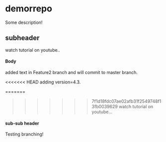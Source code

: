 # demorrepo

Some description!

## subheader


watch tutorial on youtube..

#### Body

added text in Feature2 branch and will commit to master branch.

<<<<<<< HEAD
adding version=4.3.

=======
>>>>>>> 7f1d18fdc07ae02afb31f2549748f13fb0039629
watch tutorial on youtube...

#### sub-sub header
Testing branching!


